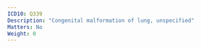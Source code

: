 ```yaml
---
ICD10: Q339
Description: "Congenital malformation of lung, unspecified"
Matters: No
Weight: 0
---
```

